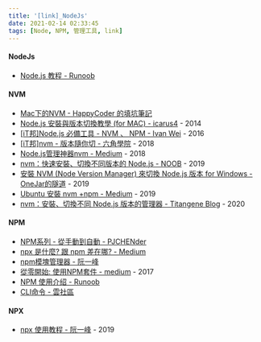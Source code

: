 ```yaml
---
title: '[link]_NodeJs'
date: 2021-02-14 02:33:45
tags: [Node, NPM, 管理工具, link]
---
```


#### NodeJs
  - [Node.js 教程 - Runoob](https://www.runoob.com/nodejs/nodejs-tutorial.html) 

<!-- more -->

#### NVM
  - [Mac下的NVM - HappyCoder 的填坑筆記](https://sasacode.wordpress.com/)
  - [Node.js 安裝與版本切換教學 (for MAC) - icarus4](http://icarus4.logdown.com/posts/175092-nodejs-installation-guide) - 2014
  - [[iT邦]Node.js 必備工具 - NVM 、 NPM - Ivan Wei](https://ithelp.ithome.com.tw/articles/10184980) - 2016
  - [[iT邦]nvm - 版本隨你切 - 六角學院](https://ithelp.ithome.com.tw/articles/10207177) - 2018
  - [Node.js管理神器nvm - Medium](https://medium.com/%E5%93%86%E5%95%A6%E5%AF%A6%E9%A9%97%E5%AE%A4/node-js%E7%AE%A1%E7%90%86%E7%A5%9E%E5%99%A8nvm-b6acfca44ea5) - 2018
  - [nvm：快速安裝、切換不同版本的 Node.js - NOOB](https://noob.tw/nvm/amp/) - 2019
  - [安裝 NVM (Node Version Manager) 來切換 Node.js 版本 for Windows - OneJar的隧道](https://www.onejar99.com/nvm-install-for-windows/) - 2019
  - [Ubuntu 安裝 nvm +npm - Medium](https://bmhiamso1.medium.com/ubuntu-%E5%AE%89%E8%A3%9D-nvm-npm-3bf6bffa9152) - 2019
  - [nvm：安裝、切換不同 Node.js 版本的管理器 - Titangene Blog](https://titangene.github.io/article/nvm.html) - 2020

#### NPM
  - [NPM系列 - 從手動到自動 - PJCHENder](https://pjchender.blogspot.com/p/blog-page.html) 
  - [npx 是什麼? 跟 npm 差在哪? - Medium](https://medium.com/itsems-frontend/whats-npx-e83400efe7f8) 
  - [npm模塊管理器 - 阮一峰](https://javascript.ruanyifeng.com/nodejs/npm.html) 
  - [從零開始: 使用NPM套件 - medium](https://medium.com/html-test/%E5%BE%9E%E9%9B%B6%E9%96%8B%E5%A7%8B-%E4%BD%BF%E7%94%A8npm%E5%A5%97%E4%BB%B6-317beefdf182) - 2017
  - [NPM 使用介绍 - Runoob](https://www.runoob.com/nodejs/nodejs-npm.html)
  - [CLI命令 - 雲社區](https://cloud.tencent.com/developer/chapter/18114)

#### NPX
  - [npx 使用教程 - 阮一峰](https://www.ruanyifeng.com/blog/2019/02/npx.html) - 2019
  